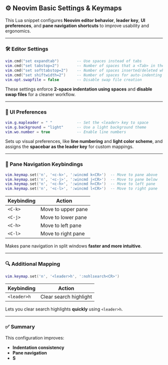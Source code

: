 ## ⚙️ Neovim Basic Settings & Keymaps

This Lua snippet configures **Neovim editor behavior**, **leader key**, **UI preferences**, and **pane navigation shortcuts** to improve usability and ergonomics.

---

### 🛠 Editor Settings

```lua
vim.cmd("set expandtab")        -- Use spaces instead of tabs
vim.cmd("set tabstop=2")        -- Number of spaces that a <Tab> in the file counts for
vim.cmd("set softtabstop=2")    -- Number of spaces inserted/deleted when pressing <Tab>/<BS>
vim.cmd("set shiftwidth=2")     -- Number of spaces for auto-indenting
vim.opt.swapfile = false        -- Disable swap file creation
```

These settings enforce **2-space indentation using spaces** and **disable swap files** for a cleaner workflow.

---

### 🌈 UI Preferences

```lua
vim.g.mapleader = " "           -- Set the <leader> key to space
vim.g.background = "light"      -- Use a light background theme
vim.wo.number = true            -- Enable line numbers
```

Sets up visual preferences, like **line numbering** and **light color scheme**, and assigns the **spacebar as the leader key** for custom mappings.

---

### 🔁 Pane Navigation Keybindings

```lua
vim.keymap.set('n', '<c-k>', ':wincmd k<CR>')  -- Move to pane above
vim.keymap.set('n', '<c-j>', ':wincmd j<CR>')  -- Move to pane below
vim.keymap.set('n', '<c-h>', ':wincmd h<CR>')  -- Move to left pane
vim.keymap.set('n', '<c-l>', ':wincmd l<CR>')  -- Move to right pane
```

| Keybinding | Action                |
|------------|------------------------|
| `<C-k>`    | Move to upper pane     |
| `<C-j>`    | Move to lower pane     |
| `<C-h>`    | Move to left pane      |
| `<C-l>`    | Move to right pane     |

Makes pane navigation in split windows **faster and more intuitive**.

---

### 🔍 Additional Mapping

```lua
vim.keymap.set('n', '<leader>h', ':nohlsearch<CR>')
```

| Keybinding   | Action               |
|--------------|----------------------|
| `<leader>h`  | Clear search highlight |

Lets you clear search highlights **quickly** using `<leader>h`.

---

### ✅ Summary

This configuration improves:
- **Indentation consistency**
- **Pane navigation**
- **S**
